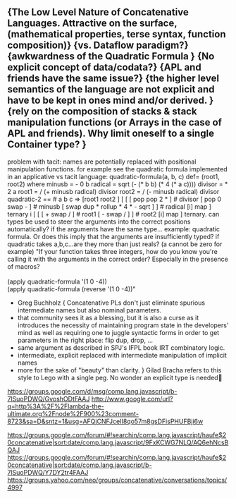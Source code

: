 {The Low Level Nature of Concatenative Languages. Attractive on the surface, (mathematical properties, terse syntax, function composition)}
{vs. Dataflow paradigm?}
{awkwardness of the Quadratic Formula }
{No explicit concept of data/codata?}
{APL and friends have the same issue?}
{the higher level semantics of the language are not explicit and have to be kept in ones mind and/or derived. }
{rely on the composition of stacks & stack manipulation functions (or Arrays in the case of APL and friends). Why limit oneself to a single Container type? }
---
problem with tacit:
names are potentially replaced with positional
manipulation functions. for example see the quadratic
formula implemented in an applicative vs tacit language:
quadratic-formula(a, b, c) def= (root1, root2)
where minusb = - 0 b
radical = sqrt (- (* b b) (* 4 (* a c))))
divisor = * 2 a
root1 = / (+ minusb radical) divisor
root2 = / (- minusb radical) divisor
quadratic-2 == # a b c => [root1 root2 ]
[ [ [ pop pop 2 * ] # divisor
[ pop 0 swap - ] # minusb
[ swap dup * rollup * 4 * - sqrt ] ] # radical
[i] map ]
ternary i
[ [ [ + swap / ] # root1
[ - swap / ] ] # root2
[i] map ]
ternary.
can types be used to steer the arguments into the correct
positions automatically? if the arguments have the same type...
example: quadratic formula. Or does this imply that the arguments
are insufficiently typed? if quadratic takes a,b,c...are they more than
just reals? (a cannot be zero for example)
"If your function takes three integers, how do you know you're calling it with the arguments in the correct order?
Especially in the presence of macros?\
\
(apply quadratic-formula '(1 0 -4))\
(apply quadratic-formula (reverse '(1 0 -4))"
- Greg Buchholz
{
Concatenative PLs don't just eliminate spurious intermediate names but also nominal parameters.
- that community sees it as a blessing, but it is also a curse as it introduces the necessity of maintaining program state in the developers' mind as well as requiring one to juggle syntactic forms in order to get parameters in the right place: flip dup, drop, ...
- same argument as described in SPJ's IFPL book IRT combinatory logic.
- intermediate, explicit replaced with intermediate manipulation of implicit names
- more for the sake of "beauty" than clarity.
}
Gilad Bracha refers to this style to Lego with a single peg. No wonder an explicit type is needed

https://groups.google.com/d/msg/comp.lang.javascript/b-7lSuoPDWQ/GvoshODtFAAJ
http://www.google.com/url?q=http%3A%2F%2Flambda-the-ultimate.org%2Fnode%2F900%23comment-8723&sa=D&sntz=1&usg=AFQjCNFJceII8qo57m8gsDFisPHUFBji6w




https://groups.google.com/forum/#!searchin/comp.lang.javascript/haufe$20concatenative|sort:date/comp.lang.javascript/9FxKCWG7NLQ/AQ6ehNcsBQAJ
https://groups.google.com/forum/#!searchin/comp.lang.javascript/haufe$20concatenative|sort:date/comp.lang.javascript/b-7lSuoPDWQ/Y7DY2tr4FAAJ
https://groups.yahoo.com/neo/groups/concatenative/conversations/topics/4997